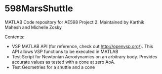 # 598MarsShuttle
MATLAB Code repository for AE598 Project 2. Maintained by Karthik Mahesh and Michelle Zosky

Contents:
- VSP MATLAB API (for reference, check out http://openvsp.org/). This API allows VSP functions to be executed in MATLAB
- Test Script for Newtonian Aerodynamics on an arbitrary body. Provides accurate values as tested with a cone at zero AoA.
- Test Geometries for a shuttle and a cone
